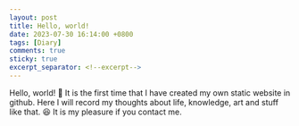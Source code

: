 ```yaml
---
layout: post
title: Hello, world!
date: 2023-07-30 16:14:00 +0800
tags: [Diary]
comments: true
sticky: true
excerpt_separator: <!--excerpt-->
---
```


Hello, world!<!--excerpt-->
<span>&#x1F44B;</span>
It is the first time that I have created my own static website in github. Here I will record my thoughts about life, knowledge, art and stuff like that.
<span>&#x1F606;</span>
It is my pleasure if you contact me.